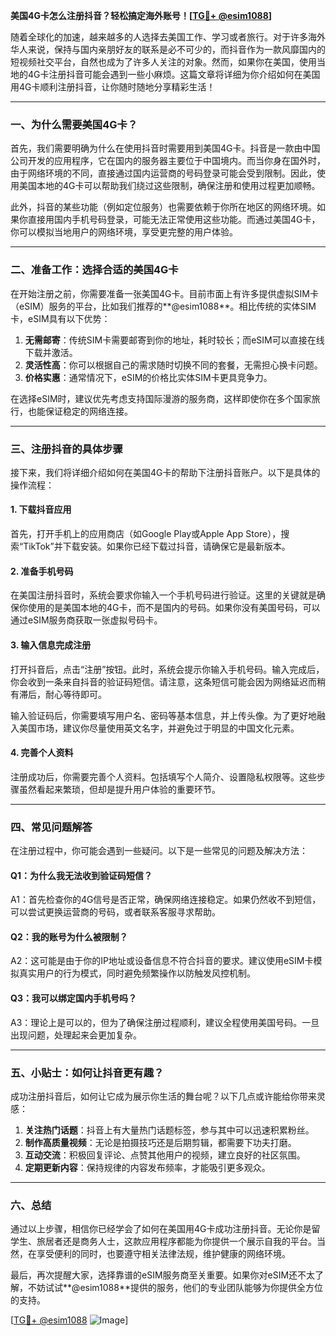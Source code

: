 **美国4G卡怎么注册抖音？轻松搞定海外账号！[[TG💪+ @esim1088](https://t.me/s/esim1088)]**

随着全球化的加速，越来越多的人选择去美国工作、学习或者旅行。对于许多海外华人来说，保持与国内亲朋好友的联系是必不可少的，而抖音作为一款风靡国内的短视频社交平台，自然也成为了许多人关注的对象。然而，如果你在美国，使用当地的4G卡注册抖音可能会遇到一些小麻烦。这篇文章将详细为你介绍如何在美国用4G卡顺利注册抖音，让你随时随地分享精彩生活！

---

### **一、为什么需要美国4G卡？**

首先，我们需要明确为什么在使用抖音时需要用到美国4G卡。抖音是一款由中国公司开发的应用程序，它在国内的服务器主要位于中国境内。而当你身在国外时，由于网络环境的不同，直接通过国内运营商的号码登录可能会受到限制。因此，使用美国本地的4G卡可以帮助我们绕过这些限制，确保注册和使用过程更加顺畅。

此外，抖音的某些功能（例如定位服务）也需要依赖于你所在地区的网络环境。如果你直接用国内手机号码登录，可能无法正常使用这些功能。而通过美国4G卡，你可以模拟当地用户的网络环境，享受更完整的用户体验。

---

### **二、准备工作：选择合适的美国4G卡**

在开始注册之前，你需要准备一张美国4G卡。目前市面上有许多提供虚拟SIM卡（eSIM）服务的平台，比如我们推荐的**@esim1088**。相比传统的实体SIM卡，eSIM具有以下优势：

1. **无需邮寄**：传统SIM卡需要邮寄到你的地址，耗时较长；而eSIM可以直接在线下载并激活。
2. **灵活性高**：你可以根据自己的需求随时切换不同的套餐，无需担心换卡问题。
3. **价格实惠**：通常情况下，eSIM的价格比实体SIM卡更具竞争力。

在选择eSIM时，建议优先考虑支持国际漫游的服务商，这样即使你在多个国家旅行，也能保证稳定的网络连接。

---

### **三、注册抖音的具体步骤**

接下来，我们将详细介绍如何在美国4G卡的帮助下注册抖音账户。以下是具体的操作流程：

#### **1. 下载抖音应用**
首先，打开手机上的应用商店（如Google Play或Apple App Store），搜索“TikTok”并下载安装。如果你已经下载过抖音，请确保它是最新版本。

#### **2. 准备手机号码**
在美国注册抖音时，系统会要求你输入一个手机号码进行验证。这里的关键就是确保你使用的是美国本地的4G卡，而不是国内的号码。如果你没有美国号码，可以通过eSIM服务商获取一张虚拟号码卡。

#### **3. 输入信息完成注册**
打开抖音后，点击“注册”按钮。此时，系统会提示你输入手机号码。输入完成后，你会收到一条来自抖音的验证码短信。请注意，这条短信可能会因为网络延迟而稍有滞后，耐心等待即可。

输入验证码后，你需要填写用户名、密码等基本信息，并上传头像。为了更好地融入美国市场，建议你尽量使用英文名字，并避免过于明显的中国文化元素。

#### **4. 完善个人资料**
注册成功后，你需要完善个人资料。包括填写个人简介、设置隐私权限等。这些步骤虽然看起来繁琐，但却是提升用户体验的重要环节。

---

### **四、常见问题解答**

在注册过程中，你可能会遇到一些疑问。以下是一些常见的问题及解决方法：

#### **Q1：为什么我无法收到验证码短信？**
A1：首先检查你的4G信号是否正常，确保网络连接稳定。如果仍然收不到短信，可以尝试更换运营商的号码，或者联系客服寻求帮助。

#### **Q2：我的账号为什么被限制？**
A2：这可能是由于你的IP地址或设备信息不符合抖音的要求。建议使用eSIM卡模拟真实用户的行为模式，同时避免频繁操作以防触发风控机制。

#### **Q3：我可以绑定国内手机号吗？**
A3：理论上是可以的，但为了确保注册过程顺利，建议全程使用美国号码。一旦出现问题，处理起来会更加复杂。

---

### **五、小贴士：如何让抖音更有趣？**

成功注册抖音后，如何让它成为展示你生活的舞台呢？以下几点或许能给你带来灵感：

1. **关注热门话题**：抖音上有大量热门话题标签，参与其中可以迅速积累粉丝。
2. **制作高质量视频**：无论是拍摄技巧还是后期剪辑，都需要下功夫打磨。
3. **互动交流**：积极回复评论、点赞其他用户的视频，建立良好的社区氛围。
4. **定期更新内容**：保持规律的内容发布频率，才能吸引更多观众。

---

### **六、总结**

通过以上步骤，相信你已经学会了如何在美国用4G卡成功注册抖音。无论你是留学生、旅居者还是商务人士，这款应用程序都能为你提供一个展示自我的平台。当然，在享受便利的同时，也要遵守相关法律法规，维护健康的网络环境。

最后，再次提醒大家，选择靠谱的eSIM服务商至关重要。如果你对eSIM还不太了解，不妨试试**@esim1088**提供的服务，他们的专业团队能够为你提供全方位的支持。

[[TG💪+ @esim1088](https://t.me/s/esim1088) ![Image](https://i.postimg.cc/4NQfJmqS/Snipaste-2025-05-13-00-14-12.png)]